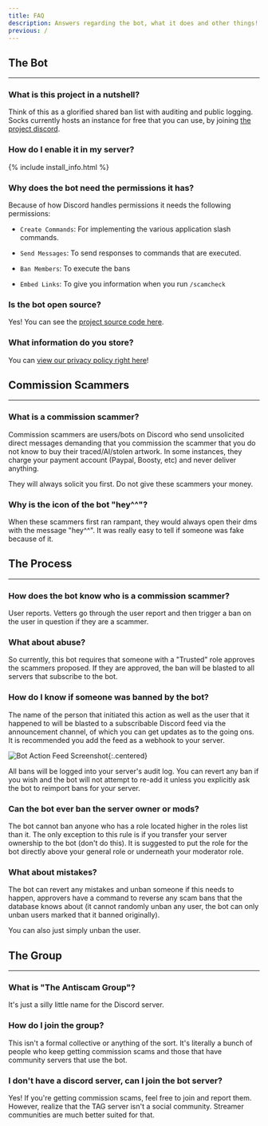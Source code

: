 ```yaml
---
title: FAQ
description: Answers regarding the bot, what it does and other things!
previous: /
---
```


## The Bot
---

### What is this project in a nutshell?

Think of this as a glorified shared ban list with auditing and public logging. Socks currently hosts an instance for free that you can use, by joining [the project discord](/discord).

### How do I enable it in my server?

{% include install_info.html %}

### Why does the bot need the permissions it has?

Because of how Discord handles permissions it needs the following permissions:

* `Create Commands`: For implementing the various application slash commands.

* `Send Messages`: To send responses to commands that are executed.

* `Ban Members`: To execute the bans

* `Embed Links`: To give you information when you run `/scamcheck`

### Is the bot open source?

Yes! You can see the [project source code here](https://github.com/SocksTheWolf/AntiScamBot).

### What information do you store?

You can [view our privacy policy right here](/privacy-policy)!

## Commission Scammers
---

### What is a commission scammer?

Commission scammers are users/bots on Discord who send unsolicited direct messages demanding that you commission the scammer that you do not know to buy their traced/AI/stolen artwork. In some instances, they charge your payment account (Paypal, Boosty, etc) and never deliver anything.

They will always solicit you first. Do not give these scammers your money.

### Why is the icon of the bot "hey^^"?

When these scammers first ran rampant, they would always open their dms with the message "hey^^". It was really easy to tell if someone was fake because of it.

## The Process
---

### How does the bot know who is a commission scammer?

User reports. Vetters go through the user report and then trigger a ban on the user in question if they are a scammer.

### What about abuse?

So currently, this bot requires that someone with a "Trusted" role approves the scammers proposed. If they are approved, the ban will be blasted to all servers that subscribe to the bot. 

### How do I know if someone was banned by the bot?

The name of the person that initiated this action as well as the user that it happened to will be blasted to a subscribable Discord feed via the announcement channel, of which you can get updates as to the going ons. It is recommended you add the feed as a webhook to your server.

![Bot Action Feed Screenshot](/assets/botbanchannel.png){:.centered}

All bans will be logged into your server's audit log. You can revert any ban if you wish and the bot will not attempt to re-add it unless you explicitly ask the bot to reimport bans for your server.

### Can the bot ever ban the server owner or mods?

The bot cannot ban anyone who has a role located higher in the roles list than it. The only exception to this rule is if you transfer your server ownership to the bot (don't do this). It is suggested to put the role for the bot directly above your general role or underneath your moderator role.

### What about mistakes?

The bot can revert any mistakes and unban someone if this needs to happen, approvers have a command to reverse any scam bans that the database knows about (it cannot randomly unban any user, the bot can only unban users marked that it banned originally). 

You can also just simply unban the user. 

## The Group
---

### What is "The Antiscam Group"?

It's just a silly little name for the Discord server.

### How do I join the group?

This isn't a formal collective or anything of the sort. It's literally a bunch of people who keep getting commission scams and those that have community servers that use the bot.

### I don't have a discord server, can I join the bot server?

Yes! If you're getting commission scams, feel free to join and report them. However, realize that the TAG server isn't a social community. Streamer communities are much better suited for that.